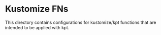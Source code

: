# Kustomize FNs

This directory contains configurations for kustomize/kpt functions
that are intended to be applied with kpt.